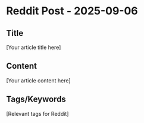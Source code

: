 # Reddit Post - 2025-09-06

## Title
[Your article title here]

## Content
[Your article content here]

## Tags/Keywords
[Relevant tags for Reddit]
